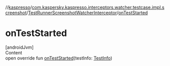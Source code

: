 //[kaspresso](../../index.md)/[com.kaspersky.kaspresso.interceptors.watcher.testcase.impl.screenshot](../index.md)/[TestRunnerScreenshotWatcherInterceptor](index.md)/[onTestStarted](on-test-started.md)



# onTestStarted  
[androidJvm]  
Content  
open override fun [onTestStarted](on-test-started.md)(testInfo: [TestInfo](../../com.kaspersky.kaspresso.testcases.models.info/-test-info/index.md))  



